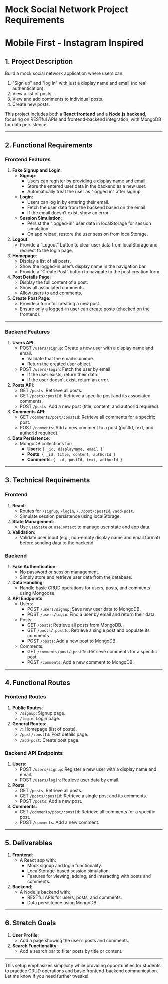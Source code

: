 # **Mock Social Network Project Requirements**

# Mobile First - Instagram Inspired

## **1. Project Description**

Build a mock social network application where users can:

1. "Sign up" and "log in" with just a display name and email (no real authentication).
2. View a list of posts.
3. View and add comments to individual posts.
4. Create new posts.

This project includes both a **React frontend** and a **Node.js backend**, focusing on RESTful APIs and frontend-backend integration, with MongoDB for data persistence.

---

## **2. Functional Requirements**

### **Frontend Features**

1. **Fake Signup and Login**:
   - **Signup**:
     - Users can register by providing a display name and email.
     - Store the entered user data in the backend as a new user.
     - Automatically treat the user as "logged in" after signup.
   - **Login**:
     - Users can log in by entering their email.
     - Fetch the user data from the backend based on the email.
     - If the email doesn’t exist, show an error.
   - **Session Simulation**:
     - Persist the "logged-in" user data in localStorage for session simulation.
     - On app reload, restore the user session from localStorage.
2. **Logout**:
   - Provide a “Logout” button to clear user data from localStorage and redirect to the login page.
3. **Homepage**:
   - Display a list of all posts.
   - Show the logged-in user’s display name in the navigation bar.
   - Provide a “Create Post” button to navigate to the post creation form.
4. **Post Details Page**:
   - Display the full content of a post.
   - Show all associated comments.
   - Allow users to add comments.
5. **Create Post Page**:
   - Provide a form for creating a new post.
   - Ensure only a logged-in user can create posts (checked on the frontend).

---

### **Backend Features**

1. **Users API**:
   - POST `/users/signup`: Create a new user with a display name and email.
     - Validate that the email is unique.
     - Return the created user object.
   - POST `/users/login`: Fetch the user by email.
     - If the user exists, return their data.
     - If the user doesn’t exist, return an error.
2. **Posts API**:
   - GET `/posts`: Retrieve all posts.
   - GET `/posts/:postId`: Retrieve a specific post and its associated comments.
   - POST `/posts`: Add a new post (title, content, and authorId required).
3. **Comments API**:
   - GET `/comments/post/:postId`: Retrieve all comments for a specific post.
   - POST `/comments`: Add a new comment to a post (postId, text, and authorId required).
4. **Data Persistence**:
   - MongoDB collections for:
     - **Users**: `{ _id, displayName, email }`
     - **Posts**: `{ _id, title, content, authorId }`
     - **Comments**: `{ _id, postId, text, authorId }`

---

## **3. Technical Requirements**

### **Frontend**

1. **React**:
   - Routes for `/signup`, `/login`, `/`, `/post/:postId`, `/add-post`.
   - Simulate session persistence using localStorage.
2. **State Management**:
   - Use `useState` or `useContext` to manage user state and app data.
3. **Validation**:
   - Validate user input (e.g., non-empty display name and email format) before sending data to the backend.

### **Backend**

1. **Fake Authentication**:
   - No password or session management.
   - Simply store and retrieve user data from the database.
2. **Data Handling**:
   - Handle basic CRUD operations for users, posts, and comments using Mongoose.
3. **API Endpoints**:
   - Users:
     - POST `/users/signup`: Save new user data to MongoDB.
     - POST `/users/login`: Find a user by email and return their data.
   - Posts:
     - GET `/posts`: Retrieve all posts from MongoDB.
     - GET `/posts/:postId`: Retrieve a single post and populate its comments.
     - POST `/posts`: Add a new post to MongoDB.
   - Comments:
     - GET `/comments/post/:postId`: Retrieve comments for a specific post.
     - POST `/comments`: Add a new comment to MongoDB.

---

## **4. Functional Routes**

### **Frontend Routes**

1. **Public Routes**:
   - `/signup`: Signup page.
   - `/login`: Login page.
2. **General Routes**:
   - `/`: Homepage (list of posts).
   - `/post/:postId`: Post details page.
   - `/add-post`: Create post page.

### **Backend API Endpoints**

1. **Users**:
   - POST `/users/signup`: Register a new user with a display name and email.
   - POST `/users/login`: Retrieve user data by email.
2. **Posts**:
   - GET `/posts`: Retrieve all posts.
   - GET `/posts/:postId`: Retrieve a single post and its comments.
   - POST `/posts`: Add a new post.
3. **Comments**:
   - GET `/comments/post/:postId`: Retrieve all comments for a specific post.
   - POST `/comments`: Add a new comment.

---

## **5. Deliverables**

1. **Frontend**:
   - A React app with:
     - Mock signup and login functionality.
     - LocalStorage-based session simulation.
     - Features for viewing, adding, and interacting with posts and comments.
2. **Backend**:
   - A Node.js backend with:
     - RESTful APIs for users, posts, and comments.
     - Data persistence using MongoDB.

---

## **6. Stretch Goals**

1. **User Profile**:
   - Add a page showing the user’s posts and comments.
2. **Search Functionality**:
   - Add a search bar to filter posts by title or content.

---

This setup emphasizes simplicity while providing opportunities for students to practice CRUD operations and basic frontend-backend communication. Let me know if you need further tweaks!
